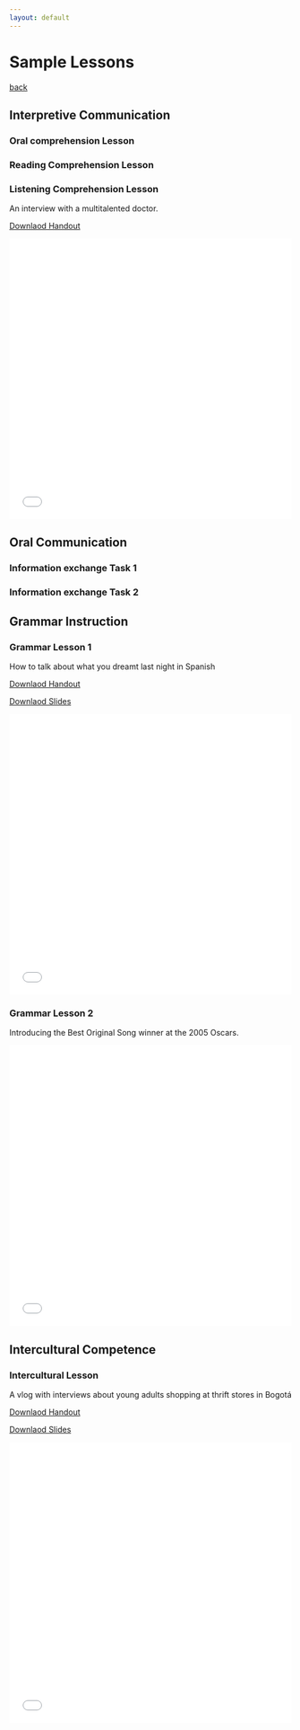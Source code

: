 ```yaml
---
layout: default
---
```

# Sample Lessons
[back](./)

## Interpretive Communication 
### Oral comprehension Lesson

### Reading Comprehension Lesson

### Listening Comprehension Lesson
An interview with a multitalented doctor.

[Downlaod Handout](./lessons/entrevista_jorge/entrevista_jorge.pdf)

<iframe src="./lessons/entrevista_jorge/entrevista_jorge.pdf" width="100%" height="500" frameborder="0"></iframe>
<br />

## Oral Communication 
### Information exchange Task 1
### Information exchange Task 2

## Grammar Instruction
### Grammar Lesson 1
How to talk about what you dreamt last night in Spanish

[Downlaod Handout](./lessons/en_mi_sueno/en_mi_sueno.pdf)

[Downlaod Slides](./lessons/en_mi_sueno/en_mi_sueno.pptx)

<iframe src="./lessons/en_mi_sueno/en_mi_sueno.pdf" width="100%" height="500" frameborder="0"></iframe>
<br />

### Grammar Lesson 2
Introducing the Best Original Song winner at the 2005 Oscars. 
<iframe src="./lessons/motocicleta/motocicleta.pdf" width="100%" height="500" frameborder="0"></iframe>
<br />

## Intercultural Competence 
### Intercultural Lesson
A vlog with interviews about young adults shopping at thrift stores in Bogotá

[Downlaod Handout](./lessons/bogota_moda/bogota_moda.pdf)

[Downlaod Slides](./lessons/bogota_moda/bogota_moda.pptx)

<iframe src="./lessons/bogota_moda/bogota_moda.pdf" width="100%" height="500" frameborder="0"></iframe>
<br />